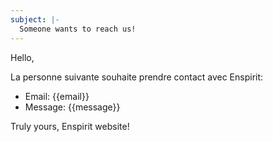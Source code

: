 ```yaml
---
subject: |-
  Someone wants to reach us!
---
```

Hello,

La personne suivante souhaite prendre contact avec Enspirit:

* Email: {{email}}
* Message: {{message}}

Truly yours,
Enspirit website!
